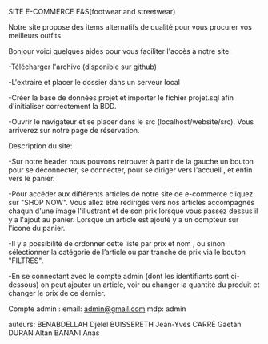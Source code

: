 SITE E-COMMERCE F&S(footwear and streetwear)

Notre site propose des items alternatifs de qualité pour vous procurer vos meilleurs outfits.

Bonjour voici quelques aides pour vous faciliter l'accès à notre site:

-Télécharger l'archive (disponible sur github)

-L'extraire et placer le dossier dans un serveur local

-Créer la base de données projet et importer le fichier projet.sql afin d'initialiser correctement la BDD.

-Ouvrir le navigateur et se placer dans le src (localhost/website/src). Vous arriverez sur notre page de réservation.

Description du site:

-Sur notre header nous pouvons retrouver à partir de la gauche un bouton pour se déconnecter, se connecter, pour se diriger vers l'accueil , et enfin vers le panier.

-Pour accéder aux différents articles de notre site de e-commerce cliquez sur "SHOP NOW". Vous allez être redirigés vers nos articles accompagnés chaqun d'une image l'illustrant et de son prix lorsque vous passez dessus il y a l'ajout au panier. Lorsque un article est ajouté y a un compteur sur l'icone du panier.

-Il y a possibilité de ordonner cette liste par prix et nom , ou sinon sélectionner la catégorie de l’article ou par tranche de prix via le bouton "FILTRES".

-En se connectant avec le compte admin (dont les identifiants sont ci-dessous) on peut ajouter un article, voir ou changer la quantité du produit et changer le prix de ce dernier.





















Compte admin :
    email: admin@gmail.com
    mdp: admin
    


auteurs:
BENABDELLAH Djelel
BUISSERETH Jean-Yves
CARRÉ Gaetän
DURAN Altan
BANANI Anas
